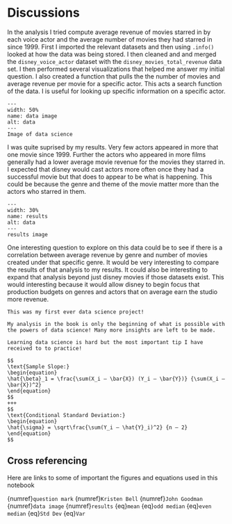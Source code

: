# Discussions

In the analysis I tried compute average revenue of movies starred in by each voice actor and the average number of movies they had starred in since 1999. First I imported the relevant datasets and then using `.info()` looked at how the data was being stored. I then cleaned and and merged the `disney_voice_actor` dataset with the `disney_movies_total_revenue` data set. I then performed several visualizations that helped me answer my initial question. I also created a function that pulls the the number of movies and average revenue per movie for a specific actor. This acts a search function of the data. I is useful for looking up specific information on a specific actor.
 
 ```{figure} images/data-image.png
---
width: 50%
name: data image
alt: data
---
Image of data science
```
 
 I was quite suprised by my results. Very few actors appeared in more that one movie since 1999. Further the actors who appeared in more films generally had a lower average movie revenue for the movies they starred in. I expected that disney would cast actors more often once they had a successful movie but that does to appear to be what is happening. This could be because the genre and theme of the movie matter more than the actors who starred in them.
 
  
 ```{figure} images/results.png
---
width: 30%
name: results
alt: data
---
results image
```
 
 One interesting question to explore on this data could be to see if there is a correlation between average revenue by genre and number of movies created under that specific genre. It would be very interesting to compare the results of that analysis to my results. It could also be interesting to expand that analysis beyond just disney movies if those datasets exist. This would interesting because it would allow disney to begin focus that production budgets on genres and actors that on average earn the studio more revenue.
 
 ```{margin} Did you know?
This was my first ever data science project!
```
```{important}
My analysis in the book is only the beginning of what is possible with the powers of data science! Many more insights are left to be made.
```
```{tip}
Learning data science is hard but the most important tip I have received to to practice!
```
```{admonition} More useful statisical equations:
$$
\text{Sample Slope:}
\begin{equation}
\hat{\beta}_1 = \frac{\sum(X_i – \bar{X}) (Y_i – \bar{Y})} {\sum(X_i – \bar{X})^2}
\end{equation}
$$
+++
$$
\text{Conditional Standard Deviation:}
\begin{equation}
\hat{\sigma} = \sqrt\frac{\sum(Y_i – \hat{Y}_i)^2} {n – 2}
\end{equation}
$$
```
## Cross referencing
Here are links to some of important the figures and equations used in this notebook

{numref}`question mark`
{numref}`Kristen Bell`
{numref}`John Goodman`
{numref}`data image`
{numref}`results`
{eq}`mean`
{eq}`odd median`
{eq}`even median`
{eq}`Std Dev`
{eq}`Var`
